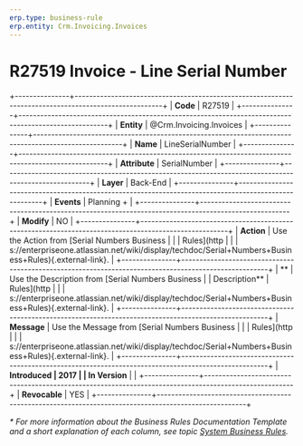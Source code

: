 ```yaml
---
erp.type: business-rule
erp.entity: Crm.Invoicing.Invoices
---
```


# R27519 Invoice - Line Serial Number
+---------------+------------------------------------------------------------------------------------------------------+
| **Code**      | R27519                                                                                               |
+---------------+------------------------------------------------------------------------------------------------------+
| **Entity**    | @Crm.Invoicing.Invoices                                                                              |
+---------------+------------------------------------------------------------------------------------------------------+
| **Name**      | LineSerialNumber                                                                                     |
+---------------+------------------------------------------------------------------------------------------------------+
| **Attribute** | SerialNumber                                                                                         |
+---------------+------------------------------------------------------------------------------------------------------+
| **Layer**     | Back-End                                                                                             |
+---------------+------------------------------------------------------------------------------------------------------+
| **Events**    | Planning +                                                                                           |
+---------------+------------------------------------------------------------------------------------------------------+
| **Modify**    | NO                                                                                                   |
+---------------+------------------------------------------------------------------------------------------------------+
| **Action**    | Use the Action from [Serial Numbers Business                                                         |
|               | Rules](http                                                                                          |
|               | s://enterpriseone.atlassian.net/wiki/display/techdoc/Serial+Numbers+Business+Rules){.external-link}. |
+---------------+------------------------------------------------------------------------------------------------------+
| **            | Use the Description from [Serial Numbers Business                                                    |
| Description** | Rules](http                                                                                          |
|               | s://enterpriseone.atlassian.net/wiki/display/techdoc/Serial+Numbers+Business+Rules){.external-link}. |
+---------------+------------------------------------------------------------------------------------------------------+
| **Message**   | Use the Message from [Serial Numbers Business                                                        |
|               | Rules](http                                                                                          |
|               | s://enterpriseone.atlassian.net/wiki/display/techdoc/Serial+Numbers+Business+Rules){.external-link}. |
+---------------+------------------------------------------------------------------------------------------------------+
| **Introduced  | 2017                                                                                                 |
| In Version**  |                                                                                                      |
+---------------+------------------------------------------------------------------------------------------------------+
| **Revocable** | YES                                                                                                  |
+---------------+------------------------------------------------------------------------------------------------------+

*\* For more information about the Business Rules Documentation Template and a short explanation of each column, see
topic [System Business Rules](../templates/template-description-system-business-rules.md).*
